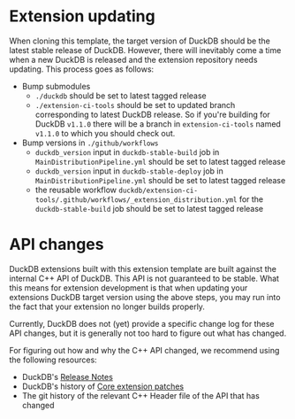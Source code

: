# Extension updating

When cloning this template, the target version of DuckDB should be the latest stable release of DuckDB. However, there
will inevitably come a time when a new DuckDB is released and the extension repository needs updating. This process goes
as follows:

- Bump submodules
  - `./duckdb` should be set to latest tagged release
  - `./extension-ci-tools` should be set to updated branch corresponding to latest DuckDB release. So if you're building for DuckDB `v1.1.0` there will be a branch in `extension-ci-tools` named `v1.1.0` to which you should check out.
- Bump versions in `./github/workflows`
  - `duckdb_version` input in `duckdb-stable-build` job in `MainDistributionPipeline.yml` should be set to latest tagged release
  - `duckdb_version` input in `duckdb-stable-deploy` job in `MainDistributionPipeline.yml` should be set to latest tagged release
  - the reusable workflow `duckdb/extension-ci-tools/.github/workflows/_extension_distribution.yml` for the `duckdb-stable-build` job should be set to latest tagged release

# API changes

DuckDB extensions built with this extension template are built against the internal C++ API of DuckDB. This API is not guaranteed to be stable.
What this means for extension development is that when updating your extensions DuckDB target version using the above steps, you may run into the fact that your extension no longer builds properly.

Currently, DuckDB does not (yet) provide a specific change log for these API changes, but it is generally not too hard to figure out what has changed.

For figuring out how and why the C++ API changed, we recommend using the following resources:

- DuckDB's [Release Notes](https://github.com/duckdb/duckdb/releases)
- DuckDB's history of [Core extension patches](https://github.com/duckdb/duckdb/commits/main/.github/patches/extensions)
- The git history of the relevant C++ Header file of the API that has changed

